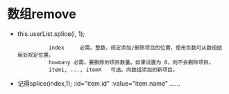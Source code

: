 # 数组remove #

- this.userList.splice(i, 1);

                index	  必需。整数，规定添加/删除项目的位置，使用负数可从数组结尾处规定位置。
                howmany	必需。要删除的项目数量。如果设置为 0，则不会删除项目。
                item1, ..., itemX	可选。向数组添加的新项目。
       
- 记得splice(index,1);  :id="item.id"  :value="item.name" ...... 
             
